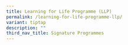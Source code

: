 ```yaml
---
title: Learning for Life Programme (LLP)
permalink: /learning-for-life-programme-llp/
variant: tiptap
description: ""
third_nav_title: Signature Programmes
---
```

